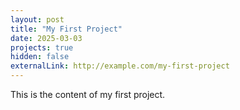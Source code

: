 ```yaml
---
layout: post
title: "My First Project"
date: 2025-03-03
projects: true
hidden: false
externalLink: http://example.com/my-first-project
---
```


This is the content of my first project.